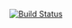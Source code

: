 [![Build Status](https://travis-ci.org/RPISDD/StaticWeb.svg)](https://travis-ci.org/RPISDD/StaticWeb)
